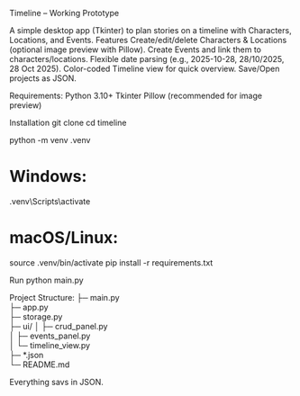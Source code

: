 Timeline – Working Prototype

A simple desktop app (Tkinter) to plan stories on a timeline with Characters, Locations, and Events.
Features
Create/edit/delete Characters & Locations (optional image preview with Pillow).
Create Events and link them to characters/locations.
Flexible date parsing (e.g., 2025-10-28, 28/10/2025, 28 Oct 2025).
Color-coded Timeline view for quick overview.
Save/Open projects as JSON.

Requirements:
Python 3.10+
Tkinter
Pillow (recommended for image preview)

Installation
git clone <YOUR-REPO-URL>
cd timeline

python -m venv .venv
# Windows:
.venv\Scripts\activate
# macOS/Linux:
source .venv/bin/activate
pip install -r requirements.txt

Run
python main.py

Project Structure:
├─ main.py              
├─ app.py               
├─ storage.py           
├─ ui/
│  ├─ crud_panel.py     
│  ├─ events_panel.py   
│  └─ timeline_view.py  
├─ *.json               
└─ README.md

Everything savs in JSON.